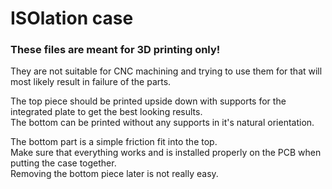 # ISOlation case

### These files are meant for 3D printing only! 

They are not suitable for CNC machining and trying to use them for that will most likely result in failure of the parts.

The top piece should be printed upside down with supports for the integrated plate to get the best looking results.  
The bottom can be printed without any supports in it's natural orientation.

The bottom part is a simple friction fit into the top.  
Make sure that everything works and is installed properly on the PCB when putting the case together.  
Removing the bottom piece later is not really easy.
